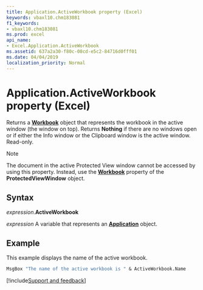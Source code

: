 ```yaml
---
title: Application.ActiveWorkbook property (Excel)
keywords: vbaxl10.chm183081
f1_keywords:
- vbaxl10.chm183081
ms.prod: excel
api_name:
- Excel.Application.ActiveWorkbook
ms.assetid: 637a2a30-f80c-08cd-e5c2-84716d0fff01
ms.date: 04/04/2019
localization_priority: Normal
---
```



# Application.ActiveWorkbook property (Excel)

Returns a **[Workbook](Excel.Workbook.md)** object that represents the workbook in the active window (the window on top). Returns **Nothing** if there are no windows open or if either the Info window or the Clipboard window is the active window. Read-only. 

> [!NOTE] 
> The document in the active Protected View window cannot be accessed by using this property. Instead, use the **[Workbook](Excel.ProtectedViewWindow.Workbook.md)** property of the **ProtectedViewWindow** object.


## Syntax

_expression_.**ActiveWorkbook**

_expression_ A variable that represents an **[Application](Excel.Application(object).md)** object.


## Example

This example displays the name of the active workbook.

```vb
MsgBox "The name of the active workbook is " & ActiveWorkbook.Name
```




[!include[Support and feedback](~/includes/feedback-boilerplate.md)]

